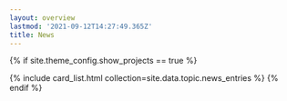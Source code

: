 ```yaml
---
layout: overview
lastmod: '2021-09-12T14:27:49.365Z'
title: News
---
```

{% if site.theme_config.show_projects == true %}
  <!-- <h2>{{ site.theme_config.topic.title_projects }}</h2> -->
  {% include card_list.html collection=site.data.topic.news_entries %}
{% endif %}
